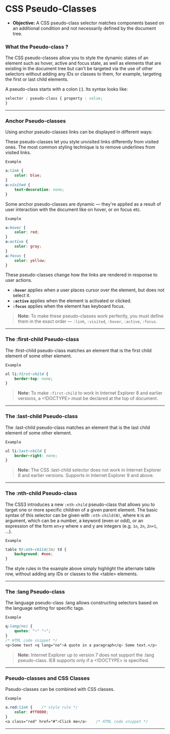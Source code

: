 # CSS Pseudo-Classes

- **Objective:** A CSS pseudo-class selector matches components based on an additional condition and not necessarily defined by the document tree.

### What the  Pseudo-class ?
The CSS pseudo-classes allow you to style the dynamic states of an element such as hover, active and focus state, as well as elements that are existing in the document tree but can't be targeted via the use of other selectors without adding any IDs or classes to them, for example, targeting the first or last child elements.

A pseudo-class starts with a colon (:). Its syntax looks like:

```css
selector : pseudo-class { property : value; 
}
```
---
### Anchor Pseudo-classes
Using anchor pseudo-classes links can be displayed in different ways:

These pseudo-classes let you style unvisited links differently from visited ones. The most common styling technique is to remove underlines from visited links.

`Example`
```css
a:link {
    color: blue;
}
a:visited {
    text-decoration: none;
}
```
Some anchor pseudo-classes are dynamic — they're applied as a result of user interaction with the document like on hover, or on focus etc.

`Example`
```css
a:hover {
    color: red;
}
a:active {
    color: gray;
}
a:focus {
    color: yellow;
}
```
These pseudo-classes change how the links are rendered in response to user actions.

- **`:hover`** applies when a user places cursor over the element, but does not select it.
- **`:active`** applies when the element is activated or clicked.
- **`:focus`** applies when the element has keyboard focus.

>**Note:** To make these pseudo-classes work perfectly, you must define them in the exact order — `:link`, `:visited`, `:hover`, `:active`, `:focus`.
---
### The :first-child Pseudo-class
The :first-child pseudo-class matches an element that is the first child element of some other element. 

`Example`
```css
ol li:first-child {
    border-top: none;
}
```

>**Note:** To make `:first-child` to work in Internet Explorer 8 and earlier versions, a <!DOCTYPE> must be declared at the top of document.
---
### The :last-child Pseudo-class
The :last-child pseudo-class matches an element that is the last child element of some other element.

`Example`
```css
ul li:last-child {
    border-right: none;
}
```
>**Note:** The CSS :last-child selector does not work in Internet Explorer 8 and earlier versions. Supports in Internet Explorer 9 and above.
---
### The :nth-child Pseudo-class
The CSS3 introduces a new `:nth-child` pseudo-class that allows you to target one or more specific children of a given parent element. The basic syntax of this selector can be given with `:nth-child(N)`, where `N` is an argument, which can be a number, a keyword (even or odd), or an expression of the form xn+y where x and y are integers (e.g. `1n`, `2n`, `2n+1`, …).

`Example`
```css
table tr:nth-child(2n) td {
    background: #eee;
}
```
The style rules in the example above simply highlight the alternate table row, without adding any IDs or classes to the \<table> elements.

---
### The :lang Pseudo-class
The language pseudo-class :lang allows constructing selectors based on the language setting for specific tags.

`Example`
```css
q:lang(no) {
    quotes: "~" "~";
}
/* HTML code snippet */
<p>Some text <q lang="no">A quote in a paragraph</q> Some text.</p>
```
>**Note:** Internet Explorer up to version 7 does not support the :lang pseudo-class. IE8 supports only if a <!DOCTYPE> is specified.

---
### Pseudo-classes and CSS Classes
Pseudo-classes can be combined with CSS classes.

`Example`
```css
a.red:link {    /* style rule */
    color: #ff0000;
}
<a class="red" href="#">Click me</a>    /* HTML code snippet */
```
---